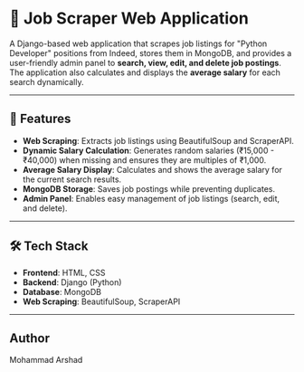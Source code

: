 # 🏢 Job Scraper Web Application

A Django-based web application that scrapes job listings for "Python Developer" positions from Indeed, stores them in MongoDB, and provides a user-friendly admin panel to **search, view, edit, and delete job postings**. The application also calculates and displays the **average salary** for each search dynamically.

---

## 🚀 Features
- **Web Scraping**: Extracts job listings using BeautifulSoup and ScraperAPI.
- **Dynamic Salary Calculation**: Generates random salaries (₹15,000 - ₹40,000) when missing and ensures they are multiples of ₹1,000.
- **Average Salary Display**: Calculates and shows the average salary for the current search results.
- **MongoDB Storage**: Saves job postings while preventing duplicates.
- **Admin Panel**: Enables easy management of job listings (search, edit, and delete).

---

## 🛠️ Tech Stack
- **Frontend**: HTML, CSS  
- **Backend**: Django (Python)  
- **Database**: MongoDB  
- **Web Scraping**: BeautifulSoup, ScraperAPI  

---


## Author <br>
Mohammad Arshad

